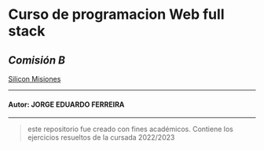 # **Curso de programacion Web full stack**
## **_Comisión B_**
[Silicon Misiones](https://siliconmisiones.gob.ar/)
***
####    Autor: **JORGE EDUARDO FERREIRA**
***
> este repositorio fue creado con fines académicos. Contiene
los ejercicios resueltos de la cursada 2022/2023
